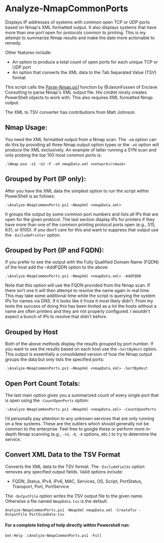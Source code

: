 # Analyze-NmapCommonPorts
Displays IP addresses of systems with common open TCP or UDP ports based on Nmap's XML formatted output.  It also displays systems that have more than one port open for protocols common to printing.  This is my attempt to summarize Nmap results and make the date more actionable to remedy.

Other features include:
* An option to produce a total count of open ports for each unique TCP or UDP port
* An option that converts the XML data to the Tab Separated Value (TSV) format

This script calls the [Parse-Nmap.ps1](https://github.com/EnclaveConsulting/SANS-SEC505) function by @JasonFossen of Enclave Consulting to parse Nmap's XML output file.  His cmdlet nicely creates PowerShell objects to work with.  This also requires XML formatted Nmap output.

The XML to TSV converter has contributions from Matt Johnson.

## Nmap Usage:
You need the XML formatted output from a Nmap scan.  The `-oA` option can do this by providing all three Nmap output option types or the `-oX` option will produce the XML exclusively.  An example of latter running a SYN scan and only probing the top 100 most common  ports is:

```console
.\Nmap.exe -sS -sU -F -oX nmapData.xml <network>/<mask>
```

## Grouped by Port (IP only):
After you have the XML data the simplest option to run the script within PowerShell is as follows:

```console
.\Analyze-NmapCommonPorts.ps1 –NmapXml <nmapData.xml>
```

It groups the output by some common port numbers and lists all IPs that are open for the given protocol.  The last section display IPs for printers if they have more than one of the common printing protocol ports open (e.g., 515, 631, or 9100).  If you don’t care for this and want to suppress that output use the `-ExcludePrinter` option.

## Grouped by Port (IP and FQDN):
If you prefer to see the output with the Fully Qualified Domain Name (FQDN) of the host add the –AddFQDN option to the above:

```console
.\Analyze-NmapCommonPorts.ps1 –NmapXml <nmapData.xml> -AddFQDN
```

Note that this option will use the FQDN provided from the Nmap scan.  If there isn’t one it will then attempt to resolve the name again in real time.  This may take some additional time while the script is querying the system IPs for names via DNS.  If it looks like it froze it most likely didn’t.  From my tests the success of doing this has been limited as a lot the hosts without a name are often printers and they are not properly configured.  I wouldn't expect a bunch of IPs to resolve that didn’t before.

## Grouped by Host
Both of the above methods display the results grouped by port number.  If you want to see the results based on each host use the `–SortByHost` option.  This output is essentially a consolidated version of how the Nmap output groups the data but only lists the specified ports:

```console
.\Analyze-NmapCommonPorts.ps1 –NmapXml <nmapData.xml> -SortByHost
```

## Open Port Count Totals:
The last main option gives you a summarized count of every single port that is open using the `-CountOpenPorts` option:

```console
.\Analyze-NmapCommonPorts.ps1 –NmapXml <nmapData.xml> -CountOpenPorts
```

I’d personally pay attention to any unknown services that are only running on a few systems.  These are the outliers which should generally not be common to the enterprise.  Feel free to google these or perform more in-depth Nmap scanning (e.g., `-sV`, `-O`, `-A` options, etc.) to try to determine the service.

## Convert XML Data to the TSV Format
Converts the XML data to the TSV format.  The `-ExcludeFields` option removes any specified output fields.  Valid options include:
* FQDN, Status, IPv4, IPv6, MAC, Services, OS, Script, PortStatus, Transport, Port, PortService

The `-OutputFile` option writes the TSV output file to the given name.  Otherwise  a file named `NmapData.tsv` is the default.

```console
Analyze-NmapCommonPorts.ps1 -NmapXml nmapData.xml -CreateTsv -OutputFile PortScanData.tsv
```

#### For a complete listing of help directly within Powershell run:

```console
Get-Help .\Analyze-NmapCommonPorts.ps1 -Full
```
